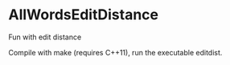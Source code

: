 AllWordsEditDistance
====================

Fun with edit distance

Compile with make (requires C++11), run the executable editdist.
